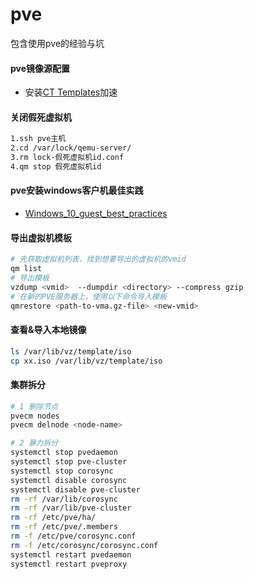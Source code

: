 # pve
包含使用pve的经验与坑


#### pve镜像源配置
- 安装[CT Templates](https://mirrors.tuna.tsinghua.edu.cn/help/proxmox/)加速

#### 关闭假死虚拟机
```bash
1.ssh pve主机
2.cd /var/lock/qemu-server/
3.rm lock-假死虚拟机id.conf
4.qm stop 假死虚拟机id
```

#### pve安装windows客户机最佳实践
- [Windows_10_guest_best_practices](https://pve.proxmox.com/wiki/Windows_10_guest_best_practices)

#### 导出虚拟机模板
```bash
# 先获取虚拟机列表，找到想要导出的虚拟机的vmid
qm list
# 导出模板
vzdump <vmid>  --dumpdir <directory> --compress gzip
# 在新的PVE服务器上，使用以下命令导入模板
qmrestore <path-to-vma.gz-file> <new-vmid>
```

#### 查看&导入本地镜像
```bash
ls /var/lib/vz/template/iso
cp xx.iso /var/lib/vz/template/iso
```

#### 集群拆分
```bash
# 1 删除节点
pvecm nodes
pvecm delnode <node-name>

# 2 暴力拆分
systemctl stop pvedaemon 
systemctl stop pve-cluster 
systemctl stop corosync 
systemctl disable corosync 
systemctl disable pve-cluster 
rm -rf /var/lib/corosync
rm -rf /var/lib/pve-cluster
rm -rf /etc/pve/ha/
rm -rf /etc/pve/.members
rm -f /etc/pve/corosync.conf
rm -f /etc/corosync/corosync.conf
systemctl restart pvedaemon
systemctl restart pveproxy
```
